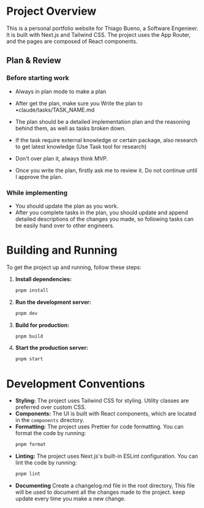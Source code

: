 # Project Overview

This is a personal portfolio website for Thiago Bueno, a Software Engenieer. It is built with Next.js and Tailwind CSS. The project uses the App Router, and the pages are composed of React components.

## Plan & Review

### Before starting work

- Always in plan mode to make a plan
- After get the plan, make sure you Write the plan to •claude/tasks/TASK_NAME.md
- The plan should be a detailed implementation plan and the reasoning behind them, as well as tasks broken down.
- If the task require external knowledge or certain package, also research to get latest knowledge (Use Task tool for research)

- Don't over plan it, always think MVP.
- Once you write the plan, firstly ask me to review it. Do not continue until I approve the plan.

### While implementing

- You should update the plan as you work.
- After you complete tasks in the plan, you should update and append detailed descriptions of the changes you made, so following tasks can be easily hand over to other engineers.

# Building and Running

To get the project up and running, follow these steps:

1.  **Install dependencies:**

    ```bash
    pnpm install
    ```

2.  **Run the development server:**

    ```bash
    pnpm dev
    ```

3.  **Build for production:**

    ```bash
    pnpm build
    ```

4.  **Start the production server:**
    ```bash
    pnpm start
    ```

# Development Conventions

- **Styling:** The project uses Tailwind CSS for styling. Utility classes are preferred over custom CSS.
- **Components:** The UI is built with React components, which are located in the `components` directory.
- **Formatting:** The project uses Prettier for code formatting. You can format the code by running:
  ```bash
  pnpm format
  ```
- **Linting:** The project uses Next.js's built-in ESLint configuration. You can lint the code by running:
  ```bash
  pnpm lint
  ```
- **Documenting** Create a changelog.md file in the root directory, This file will be used to document all the changes made to the project. keep update every time you make a new change.

